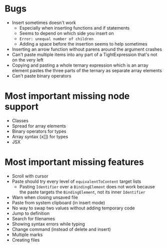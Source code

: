 # Bugs

- Insert sometimes doesn't work
  - Especially when inserting functions and if statements
  - Seems to depend on which side you insert on
  - `Error: unequal number of children`
  - Adding a space before the insertion seems to help sometimes
- Inserting an arrow function without parens around the argument crashes
- Can't paste multiple items into any part of a TightExpression that's not on the very left
- Copying and pasting a whole ternary expression which is an array element pastes the three parts of the ternary as separate array elements
- Can't paste binary operators

# Most important missing node support

- Classes
- Spread for array elements
- Binary operators for types
- Array syntax (x[]) for types
- JSX

# Most important missing features

- Scroll with cursor
- Paste should try every level of `equivalentToContent` target lists
  - Pasting `Identifier` over a `BindingElement` does not work because the paste targets the `BindingElement`, not its inner `Identifier`
- Warn when closing unsaved file
- Paste from system clipboard (in insert mode)
- No way to swap two values without adding temporary code
- Jump to definition
- Search for filenames
- Showing syntax errors while typing
- Change command (instead of delete and insert)
- Multiple marks
- Creating files
